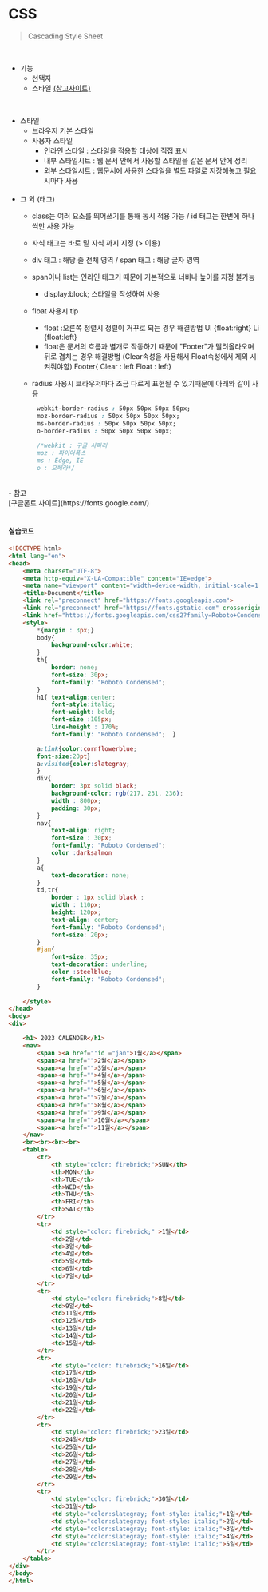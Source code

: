 # CSS
> Cascading Style Sheet

<br>

- 기능
    - 선택자
    - 스타일   [  (참고사이트)](https://www.w3schools.com) 

<br/>

- 스타일
  - 브라우저 기본 스타일
  - 사용자 스타일
      * 인라인 스타일 : 스타일을 적용할 대상에 직접 표시
      * 내부 스타일시트 : 웹 문서 안에서 사용할 스타일을 같은 문서 안에 정리
      * 외부 스타일시트 : 웹문서에 사용한 스타일을 별도 파일로 저장해놓고 필요시마다 사용
  <br/>
- 그 외 (태그)
  - class는 여러 요소를 띄어쓰기를 통해 동시 적용 가능 / id 태그는 한번에 하나씩만 사용 가능
  - 자식 태그는 바로 밑 자식 까지 지정 (> 이용)
  - div 태그 : 해당 줄 전체 영역 / span 태그 : 해당 글자 영역
  - span이나 list는 인라인 태그기 때문에 기본적으로 너비나 높이를 지정 불가능
     * display:block; 스타일을 작성하여 사용

  - float 사용시 tip
    * float :오른쪽 정렬시 정렬이 거꾸로 되는 경우 해결방법 
             Ul {float:right}
             Li {float:left}
    * float은 문서의 흐름과 별개로 작동하기 때문에 "Footer"가 딸려올라오며 뒤로 겹치는 경우 해결방법
      (Clear속성을 사용해서 Float속성에서 제외 시켜줘야함)
      Footer{ Clear : left
 	  Float : left}
  - radius 사용시 브라우저마다 조금 다르게 표현될 수 있기때문에 아래와 같이 사용
```css
        webkit-border-radius : 50px 50px 50px 50px;
        moz-border-radius : 50px 50px 50px 50px;
        ms-border-radius : 50px 50px 50px 50px;
        o-border-radius : 50px 50px 50px 50px;
       
        /*webkit : 구글 사파리
        moz : 파이어폭스
        ms : Edge, IE
        o : 오페라*/

```
<br/>
- 참고 <br>
  [구글폰트 사이트](https://fonts.google.com/)
<br><br>

#### <b>실습코드</b>

```html
<!DOCTYPE html>
<html lang="en">
<head>
    <meta charset="UTF-8">
    <meta http-equiv="X-UA-Compatible" content="IE=edge">
    <meta name="viewport" content="width=device-width, initial-scale=1.0">
    <title>Document</title>
    <link rel="preconnect" href="https://fonts.googleapis.com">
    <link rel="preconnect" href="https://fonts.gstatic.com" crossorigin>
    <link href="https://fonts.googleapis.com/css2?family=Roboto+Condensed&display=swap" rel="stylesheet">
    <style>
        *{margin : 3px;}
        body{
            background-color:white;
        }
        th{
            border: none;
            font-size: 30px;
            font-family: "Roboto Condensed"; 
        }
        h1{ text-align:center;
            font-style:italic;
            font-weight: bold;
            font-size :105px;
            line-height : 170%;
            font-family: "Roboto Condensed";  }

        a:link{color:cornflowerblue;
        font-size:20pt}
        a:visited{color:slategray;
        }
        div{
            border: 3px solid black;
            background-color: rgb(217, 231, 236);
            width : 800px;
            padding: 30px;
        }
        nav{
            text-align: right;
            font-size : 30px;
            font-family: "Roboto Condensed"; 
            color :darksalmon
        }
        a{
            text-decoration: none;
        }
        td,tr{
            border : 1px solid black ;
            width : 110px;
            height: 120px;
            text-align: center;
            font-family: "Roboto Condensed"; 
            font-size: 20px;
        }
        #jan{
            font-size: 35px;
            text-decoration: underline;
            color :steelblue;
            font-family: "Roboto Condensed"; 
        }
        
    </style>
</head>
<body>
<div>

    <h1> 2023 CALENDER</h1>
    <nav>
        <span ><a href=""id ="jan">1월</a></span>
        <span><a href="">2월</a></span>
        <span><a href="">3월</a></span>
        <span><a href="">4월</a></span>
        <span><a href="">5월</a></span>
        <span><a href="">6월</a></span>
        <span><a href="">7월</a></span>
        <span><a href="">8월</a></span>
        <span><a href="">9월</a></span>
        <span><a href="">10월</a></span>
        <span><a href="">11월</a></span>
    </nav>
    <br><br><br><br>
    <table>
        <tr>
            <th style="color: firebrick;">SUN</th>
            <th>MON</th>
            <th>TUE</th>
            <th>WED</th>
            <th>THU</th>
            <th>FRI</th>
            <th>SAT</th>
        </tr>
        <tr>
            <td style="color: firebrick;" >1일</td>
            <td>2일</td>
            <td>3일</td>
            <td>4일</td>
            <td>5일</td>
            <td>6일</td>
            <td>7일</td>
        </tr>
        <tr>
            <td style="color: firebrick;">8일</td>
            <td>9일</td>
            <td>11일</td>
            <td>12일</td>
            <td>13일</td>
            <td>14일</td>
            <td>15일</td>
        </tr>
        <tr>
            <td style="color: firebrick;">16일</td>
            <td>17일</td>
            <td>18일</td>
            <td>19일</td>
            <td>20일</td>
            <td>21일</td>
            <td>22일</td>
        </tr>
        <tr>
            <td style="color: firebrick;">23일</td>
            <td>24일</td>
            <td>25일</td>
            <td>26일</td>
            <td>27일</td>
            <td>28일</td>
            <td>29일</td>
        </tr>
        <tr>
            <td style="color: firebrick;">30일</td>
            <td>31일</td>
            <td style="color:slategray; font-style: italic;">1일</td>
            <td style="color:slategray; font-style: italic;">2일</td>
            <td style="color:slategray; font-style: italic;">3일</td>
            <td style="color:slategray; font-style: italic;">4일</td>
            <td style="color:slategray; font-style: italic;">5일</td>
        </tr>
    </table>
</div>
</body>
</html>
```